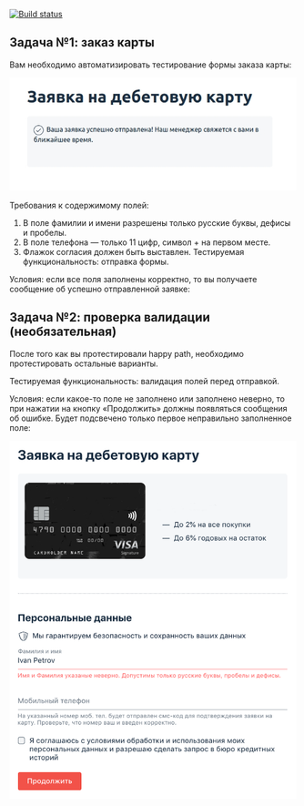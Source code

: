 [![Build status](https://ci.appveyor.com/api/projects/status/ybi1mwnxjq9sdrx2?svg=true)](https://ci.appveyor.com/project/DmitriyRonMan/web-interface)

## Задача №1: заказ карты ##
Вам необходимо автоматизировать тестирование формы заказа карты:

![img.png](img.png)

Требования к содержимому полей:

1. В поле фамилии и имени разрешены только русские буквы, дефисы и пробелы.
2. В поле телефона — только 11 цифр, символ + на первом месте.
3. Флажок согласия должен быть выставлен.
Тестируемая функциональность: отправка формы.

Условия: если все поля заполнены корректно, то вы получаете сообщение об успешно отправленной заявке:

## Задача №2: проверка валидации (необязательная) ##
После того как вы протестировали happy path, необходимо протестировать остальные варианты.

Тестируемая функциональность: валидация полей перед отправкой.

Условия: если какое-то поле не заполнено или заполнено неверно, то при нажатии на кнопку «Продолжить» должны появляться сообщения об ошибке. Будет подсвечено только первое неправильно заполненное поле:

![img_1.png](img_1.png)

